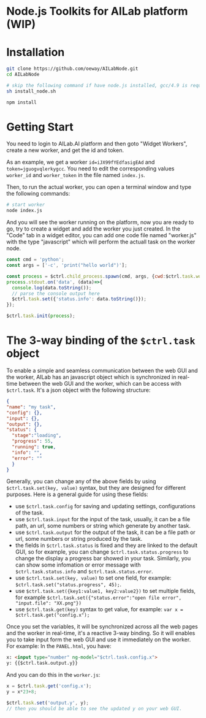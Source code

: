 # Node.js Toolkits for AILab platform (WIP)

# Installation


```bash
git clone https://github.com/oeway/AILabNode.git
cd AILabNode

# skip the following command if have node.js installed, gcc/4.9 is required
sh install_node.sh

npm install
```

# Getting Start
You need to login to AILab.AI platform and then goto "Widget Workers", create a new worker, and get the id and token.

As an example, we get a worker `id=iJX99fYEdfasigEAd` and `token=jguogvqlerkygcc`. You need to edit the corresponding values `worker_id` and `worker_token` in the file named `index.js`.

Then, to run the actual worker, you can open a terminal window and type the following commands:
```bash
# start worker
node index.js
```

And you will see the worker running on the platform, now you are ready to go, try to create a widget and add the worker you just created. In the "Code" tab in a widget editor, you can add one code file named "worker.js" with the type "javascript" which will perform the actuall task on the worker node.

```js
const cmd = 'python';
const args = ['-c', 'print("hello world")'];

const process = $ctrl.child_process.spawn(cmd, args, {cwd:$ctrl.task.workdir});
process.stdout.on('data', (data)=>{
  console.log(data.toString());
  // parse the console output here
  $ctrl.task.set({'status.info': data.toString()});
});

$ctrl.task.init(process);
```

# The 3-way binding of the `$ctrl.task` object
To enable a simple and seamless communication between the web GUI and the worker, AILab has an javascript object which is synchronized in real-time between the web GUI and the worker, which can be access with `$ctrl.task`. It's a json object with the following structure:
```json
{
"name": "my task",
"config": {},
"input": {},
"output": {},
"status": {
  "stage":"loading",
  "progress": 55,
  "running": true,
  "info": "",
  "error": ""
  }
}
```
Generally, you can change any of the above fields by using `$ctrl.task.set(key, value)` syntax, but they are designed for different purposes. Here is a general guide for using these fields:
 * use `$ctrl.task.config` for saving and updating settings, configurations of the task.
 * use `$ctrl.task.input` for the input of the task, usually, it can be a file path, an url, some numbers or string which generate by another task.
 * use `$ctrl.task.output` for the output of the task, it can be a file path or url, some numbers or string produced by the task.
 * the fields in `$ctrl.task.status` is fixed and they are linked to the default GUI, so for example, you can change `$ctrl.task.status.progress` to change the display a progress bar showed in your task. Similarly, you can show some infomation or error message with `$ctrl.task.status.info` and `$ctrl.task.status.error`.
 * use `$ctrl.task.set(key, value)` to set one field, for example: `$ctrl.task.set("status.progress", 45);`.
 * use `$ctrl.task.set({key1:value1, key2:value2})` to set multiple fields, for example `$ctrl.task.set({"status.error":"open file error", "input.file": "XX.png"})`
 * use `$ctrl.task.get(key)` syntax to get value, for example: `var x = $ctrl.task.get("config.x");`
 
Once you set the variables, it will be synchronized across all the web pages and the worker in real-time, it's a reactive 3-way binding.
So it will enables you to take input form the web GUI and use it immediately on the worker. For example:
In the `PANEL.html`, you have:
```html
x: <input type="number" ng-model="$ctrl.task.config.x">
y: {{$ctrl.task.output.y}}
```
And you can do this in the `worker.js`:
```javascript
x = $ctrl.task.get('config.x');
y = x*23+8;

$ctrl.task.set('output.y', y);
// then you should be able to see the updated y on your web GUI.
```
